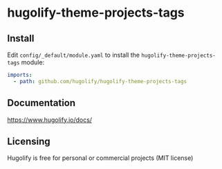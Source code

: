 # hugolify-theme-projects-tags

## Install

Edit `config/_default/module.yaml` to install the `hugolify-theme-projects-tags` module:

```yml
imports:
  - path: github.com/hugolify/hugolify-theme-projects-tags
```

## Documentation

https://www.hugolify.io/docs/

## Licensing

Hugolify is free for personal or commercial projects (MIT license)
